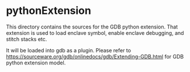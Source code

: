 pythonExtension
====

This directory contains the sources for the GDB python extension. That
extension is used to load enclave symbol, enable enclave debugging, and
stitch stacks etc.

It will be loaded into gdb as a plugin. Please refer to
https://sourceware.org/gdb/onlinedocs/gdb/Extending-GDB.html for GDB
python extension model.
